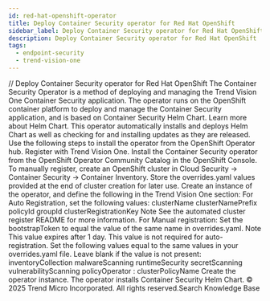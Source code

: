 ```yaml
---
id: red-hat-openshift-operator
title: Deploy Container Security operator for Red Hat OpenShift
sidebar_label: Deploy Container Security operator for Red Hat OpenShift
description: Deploy Container Security operator for Red Hat OpenShift
tags:
  - endpoint-security
  - trend-vision-one
---
```


/*<![CDATA[*/ $('#title').html($('meta[name=map-description]').attr('content')); /*]]>*/ Deploy Container Security operator for Red Hat OpenShift The Container Security Operator is a method of deploying and managing the Trend Vision One Container Security application. The operator runs on the OpenShift container platform to deploy and manage the Container Security application, and is based on Container Security Helm Chart. Learn more about Helm Chart. This operator automatically installs and deploys Helm Chart as well as checking for and installing updates as they are released. Use the following steps to install the operator from the OpenShift Operator hub. Register with Trend Vision One. Install the Container Security operator from the OpenShift Operator Community Catalog in the OpenShift Console. To manually register, create an OpenShift cluster in Cloud Security → Container Security → Container Inventory. Store the overrides.yaml values provided at the end of cluster creation for later use. Create an instance of the operator, and define the following in the Trend Vision One section: For Auto Registration, set the following values: clusterName clusterNamePrefix policyId groupId clusterRegistrationKey Note See the automated cluster register README for more information. For Manual registration: Set the bootstrapToken to equal the value of the same name in overrides.yaml. Note This value expires after 1 day. This value is not required for auto-registration. Set the following values equal to the same values in your overrides.yaml file. Leave blank if the value is not present: inventoryCollection malwareScanning runtimeSecurity secretScanning vulnerabilityScanning policyOperator : clusterPolicyName Create the operator instance. The operator installs Container Security Helm Chart. © 2025 Trend Micro Incorporated. All rights reserved.Search Knowledge Base
